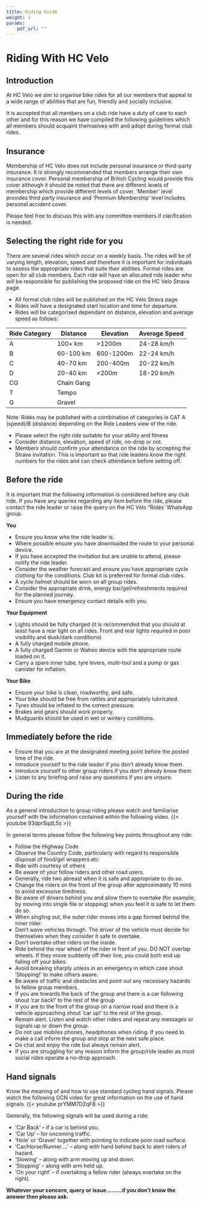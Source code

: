 ```yaml
---
title: Riding Guide
weight: 1
params:
    pdf_url: ""
---
```


# Riding With HC Velo

## Introduction

At HC Velo we aim to organise bike rides for all our members that appeal to a wide range of abilities that are fun, friendly and socially inclusive.

It is accepted that all members on a club ride have a duty of care to each other and for this reason we have compiled the following guidelines which all members should acquaint themselves with and adopt during formal club rides.

## Insurance

Membership of HC Velo does not include personal insurance or third-party insurance. It is strongly recommended that members arrange their own insurance cover. Personal membership of British Cycling would provide this cover although it should be noted that there are different levels of membership which provide different levels of cover. ‘Member’ level provides third party insurance and ‘Premium Membership’ level includes personal accident cover.

Please feel free to discuss this with any committee members if clarification is needed.


## Selecting the right ride for you

There are several rides which occur on a weekly basis. The rides will be of varying length, elevation, speed and therefore it is important for individuals to assess the appropriate rides that suite their abilities. Formal rides are open for all club members. Each ride will have an allocated ride leader who will be responsible for publishing the proposed ride on the HC Velo Strava page.

* All formal club rides will be published on the HC Velo Strava page.
* Rides will have a designated start location and time for departure.
* Rides will be categorised dependant on distance, elevation and average speed as follows:


| Ride Category | Distance    | Elevation | Average Speed |
|---------------|-------------|-----------|---------------|
| A             | 100+ km     | >1200m    | 24-28 km/h    |
| B             | 60-100 km   | 600-1200m | 22-24 km/h    |
| C             | 40-70 km    | 200-400m  | 20-22 km/h    |
| D             | 20-40 km    | <200m     | 18-20 km/h    |
| CG            | Chain Gang  |           |               |
| T             | Tempo       |           |               |
| G             | Gravel      |           |               |

Note: Rides may be published with a combination of categories ie CAT A (speed)/B (distance) depending on the Ride Leaders view of the ride.

* Please select the right ride suitable for your ability and fitness
* Consider distance, elevation, speed of ride, no-drop or not.
* Members should confirm your attendance on the ride by accepting the Strava invitation. This is important so that ride leaders know the right numbers for the rides and can check attendance before setting off.

## Before the ride

It is important that the following information is considered before any club ride. If you have any queries regarding any item before the ride, please contact the ride leader or raise the query on the HC Velo “Rides’ WhatsApp group.

**You**

* Ensure you know who the ride leader is.
* Where possible ensure you have downloaded the route to your personal device.
* If you have accepted the invitation but are unable to attend, please notify the ride leader.
* Consider the weather forecast and ensure you have appropriate cycle clothing for the conditions. Club kit is preferred for formal club rides.
* A cycle helmet should be worn on all group rides.
* Consider the appropriate drink, energy bar/gel/refreshments required for the planned journey.
* Ensure you have emergency contact details with you.

**Your Equipment**

* Lights should be fully charged (it is recommended that you should at least have a rear light on all rides. Front and rear lights required in poor visibility and dusk/dark conditions)
* A fully charged mobile phone.
* A fully charged Garmin or Wahoo device with the appropriate route loaded on it.
* Carry a spare inner tube, tyre levers, multi-tool and a pump or gas canister for inflation.

**Your Bike**

* Ensure your bike is clean, roadworthy, and safe.
* Your bike should be free from rattles and appropriately lubricated.
* Tyres should be inflated to the correct pressure.
* Brakes and gears should work properly.
* Mudguards should be used in wet or wintery conditions.

## Immediately before the ride

* Ensure that you are at the designated meeting point before the posted time of the ride.
* Introduce yourself to the ride leader if you don’t already know them.
* Introduce yourself to other group riders if you don’t already know them.
* Listen to any briefing and raise any questions if you are unsure.

## During the ride

As a general introduction to group riding please watch and familiarise yourself with the information contained within the following video.
{{< youtube 93dprSqdL5s >}}

In general terms please follow the following key points throughout any ride:

* Follow the Highway Code
* Observe the Country Code, particularly with regard to responsible disposal of food/gel wrappers etc
* Ride with courtesy of others 
* Be aware of your fellow riders and other road users.
* Generally, ride two abreast when it is safe and appropriate to do so.
* Change the riders on the front of the group after approximately 10 mins to avoid excessive tiredness.
* Be aware of drivers behind you and allow them to overtake (for example, by moving into single file or stopping) when you feel it is safe to let them do so.
* When singling out, the outer rider moves into a gap formed behind the inner rider.
* Don’t wave vehicles through. The driver of the vehicle must decide for themselves when they consider it safe to overtake.
* Don’t overtake other riders on the inside.
* Ride behind the rear wheel of the rider in front of you. DO NOT overlap wheels. If they move suddenly off their line, you could both end up falling off your bikes.
* Avoid breaking sharply unless in an emergency in which case shout ‘Stopping!’ to make others aware.
* Be aware of traffic and obstacles and point out any necessary hazards to fellow group members.
* If you are towards the back of the group and there is a car following shout ‘car back!’ to the rest of the group
* If you are to the front of the group on a narrow road and there is a vehicle approaching shout ‘car up!’ to the rest of the group.
* Remain alert. Listen and watch other riders and repeat any messages or signals up or down the group.
* Do not use mobiles phones, headphones when riding. If you need to make a call inform the group and stop at the next safe place.
* Do chat and enjoy the ride but always remain alert.
* If you are struggling for any reason inform the group/ride leader as most social rides operate a no-drop approach.

## Hand signals

Know the meaning of and how to use standard cycling hand signals. Please watch the following GCN video for great information on the use of hand signals.
{{< youtube prYMM7D2qF8 >}}

Generally, the following signals will be used during a ride:

* ‘Car Back’ – if a car is behind you.
* ‘Car Up’ – for oncoming traffic.
* ‘Hole’ or ‘Gravel’  together with pointing to indicate poor road surface.
* ‘Car/Horse/Runner….’ – along with hand behind back to alert riders of hazard.                                                           
* ‘Slowing’ – along with arm moving up and down.
* ‘Stopping’ – along with arm held up.
* ‘On your right’ – if overtaking a fellow rider (always overtake on the right).

**Whatever your concern, query or issue………if you don’t know the answer then please ask.**





